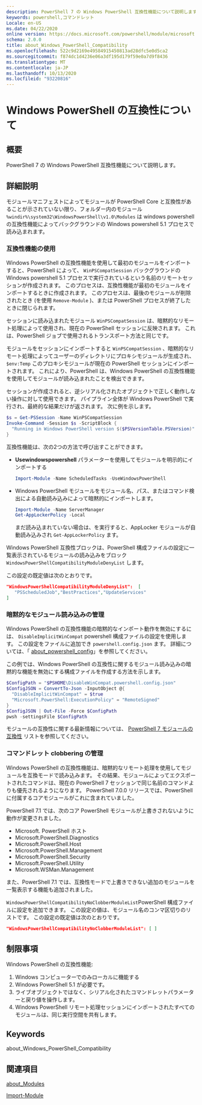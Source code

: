 ```yaml
---
description: PowerShell 7 の Windows PowerShell 互換性機能について説明します。
keywords: powershell,コマンドレット
Locale: en-US
ms.date: 04/22/2020
online version: https://docs.microsoft.com/powershell/module/microsoft.powershell.core/about/about_windows_powershell_compatibility?view=powershell-7.1&WT.mc_id=ps-gethelp
schema: 2.0.0
title: about_Windows_PowerShell_Compatibility
ms.openlocfilehash: 522c9d2169e49584915450813ad28dfc5e0d5ca2
ms.sourcegitcommit: f874dc1d4236e06a3df195d179f59e0a7d9f8436
ms.translationtype: MT
ms.contentlocale: ja-JP
ms.lasthandoff: 10/13/2020
ms.locfileid: "93220816"
---
```

# <a name="about-windows-powershell-compatibility"></a>Windows PowerShell の互換性について

## <a name="short-description"></a>概要

PowerShell 7 の Windows PowerShell 互換性機能について説明します。

## <a name="long-description"></a>詳細説明

モジュールマニフェストによってモジュールが PowerShell Core と互換性があることが示されていない限り、フォルダー内のモジュール `%windir%\system32\WindowsPowerShell\v1.0\Modules` は windows powershell の互換性機能によってバックグラウンドの Windows powershell 5.1 プロセスで読み込まれます。

### <a name="using-the-compatibility-feature"></a>互換性機能の使用

Windows PowerShell の互換性機能を使用して最初のモジュールをインポートすると、PowerShell によって、 `WinPSCompatSession` バックグラウンドの Windows powershell 5.1 プロセスで実行されているという名前のリモートセッションが作成されます。 このプロセスは、互換性機能が最初のモジュールをインポートするときに作成されます。 このプロセスは、最後のモジュールが削除されたとき (を使用 `Remove-Module` )、または PowerShell プロセスが終了したときに閉じられます。

セッションに読み込まれたモジュール `WinPSCompatSession` は、暗黙的なリモート処理によって使用され、現在の PowerShell セッションに反映されます。 これは、PowerShell ジョブで使用されるトランスポート方法と同じです。

モジュールをセッションにインポートすると `WinPSCompatSession` 、暗黙的なリモート処理によってユーザーのディレクトリにプロキシモジュールが生成され、 `$env:Temp` このプロキシモジュールが現在の PowerShell セッションにインポートされます。 これにより、PowerShell は、Windows PowerShell の互換性機能を使用してモジュールが読み込まれたことを検出できます。

セッションが作成されると、逆シリアル化されたオブジェクトで正しく動作しない操作に対して使用できます。 パイプライン全体が Windows PowerShell で実行され、最終的な結果だけが返されます。 次に例を示します。

```powershell
$s = Get-PSSession -Name WinPSCompatSession
Invoke-Command -Session $s -ScriptBlock {
  "Running in Windows PowerShell version $($PSVersionTable.PSVersion)"
}
```

互換性機能は、次の2つの方法で呼び出すことができます。

- **Usewindowspowershell** パラメーターを使用してモジュールを明示的にインポートする

   ```powershell
   Import-Module -Name ScheduledTasks -UseWindowsPowerShell
   ```

- Windows PowerShell モジュールをモジュール名、パス、またはコマンド検出による自動読み込みによって暗黙的にインポートします。

   ```powershell
   Import-Module -Name ServerManager
   Get-AppLockerPolicy -Local
   ```

   まだ読み込まれていない場合は、を実行すると、AppLocker モジュールが自動読み込みされ  `Get-AppLockerPolicy` ます。

Windows PowerShell 互換性ブロックは、PowerShell 構成ファイルの設定に一覧表示されているモジュールの読み込みをブロック `WindowsPowerShellCompatibilityModuleDenyList` します。

この設定の既定値は次のとおりです。

```json
"WindowsPowerShellCompatibilityModuleDenyList":  [
   "PSScheduledJob","BestPractices","UpdateServices"
]
```

### <a name="managing-implicit-module-loading"></a>暗黙的なモジュール読み込みの管理

Windows PowerShell の互換性機能の暗黙的なインポート動作を無効にするには、 `DisableImplicitWinCompat` powershell 構成ファイルの設定を使用します。 この設定をファイルに追加でき `powershell.config.json` ます。 詳細については、「 [about_powershell_config](about_powershell_config.md)」を参照してください。

この例では、Windows PowerShell の互換性に関するモジュール読み込みの暗黙的な機能を無効にする構成ファイルを作成する方法を示します。

```powershell
$ConfigPath = "$PSHOME\DisableWinCompat.powershell.config.json"
$ConfigJSON = ConvertTo-Json -InputObject @{
  "DisableImplicitWinCompat" = $true
  "Microsoft.PowerShell:ExecutionPolicy" = "RemoteSigned"
}
$ConfigJSON | Out-File -Force $ConfigPath
pwsh -settingsFile $ConfigPath
```

モジュールの互換性に関する最新情報については、 [PowerShell 7 モジュールの互換性](https://aka.ms/PSModuleCompat) リストを参照してください。

### <a name="managing-cmdlet-clobbering"></a>コマンドレット clobbering の管理

Windows PowerShell の互換性機能は、暗黙的なリモート処理を使用してモジュールを互換モードで読み込みます。 その結果、モジュールによってエクスポートされたコマンドは、現在の PowerShell 7 セッションで同じ名前のコマンドよりも優先されるようになります。 PowerShell 7.0.0 リリースでは、PowerShell に付属するコアモジュールがこれに含まれていました。

PowerShell 7.1 では、次のコア PowerShell モジュールが上書きされないように動作が変更されました。

- Microsoft. PowerShell ホスト
- Microsoft.PowerShell.Diagnostics
- Microsoft.PowerShell.Host
- Microsoft.PowerShell.Management
- Microsoft.PowerShell.Security
- Microsoft.PowerShell.Utility
- Microsoft.WSMan.Management

また、PowerShell 7.1 では、互換性モードで上書きできない追加のモジュールを一覧表示する機能も追加されました。

`WindowsPowerShellCompatibilityNoClobberModuleList`PowerShell 構成ファイルに設定を追加できます。 この設定の値は、モジュール名のコンマ区切りのリストです。 この設定の既定値は次のとおりです。

```json
"WindowsPowerShellCompatibilityNoClobberModuleList": [ ]
```

## <a name="limitations"></a>制限事項

Windows PowerShell の互換性機能:

1. Windows コンピューターでのみローカルに機能する
1. Windows PowerShell 5.1 が必要です。
1. ライブオブジェクトではなく、シリアル化されたコマンドレットパラメーターと戻り値を操作します。
1. Windows PowerShell リモート処理セッションにインポートされたすべてのモジュールは、同じ実行空間を共有します。

## <a name="keywords"></a>Keywords

about_Windows_PowerShell_Compatibility

## <a name="see-also"></a>関連項目

[about_Modules](about_Modules.md)

[Import-Module](xref:Microsoft.PowerShell.Core.Import-Module)

